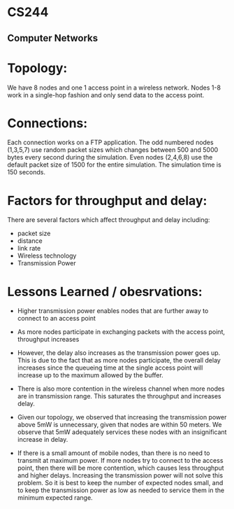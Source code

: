 # CS244
## Computer Networks

# Topology:

We have 8 nodes and one 1 access point in a wireless network. Nodes 1-8
work in a single-hop fashion and only send data to the access point.

# Connections:

Each connection works on a FTP application. The odd numbered nodes
(1,3,5,7) use random packet sizes which changes between 500 and 5000 bytes
every second during the simulation. Even nodes (2,4,6,8) use the default
packet size of 1500 for the entire simulation. The simulation time is 150
seconds.

# Factors for throughput and delay:

There are several factors which affect throughput and delay including:
- packet size
- distance
- link rate
- Wireless technology
- Transmission Power

# Lessons Learned / obesrvations:

- Higher transmission power enables nodes that are further away to connect
  to an access point

- As more nodes participate in exchanging packets with the access point,
  throughput increases

- However, the delay also increases as the transmission power goes up. This
  is due to the fact that as more nodes participate, the overall delay
  increases since the queueing time at the single access point will
  increase up to the maximum allowed by the buffer.

- There is also more contention in the wireless channel when more nodes are
  in transmission range. This saturates the throughput and increases delay.

- Given our topology, we observed that increasing the transmission power
  above 5mW is unnecessary, given that nodes are within 50 meters. We
  observe that 5mW adequately services these nodes with an insignificant
  increase in delay.

- If there is a small amount of mobile nodes, than there is no need to
  transmit at maximum power. If more nodes try to connect to the access
  point, then there will be more contention, which causes less throughput
  and higher delays. Increasing the transmission power will not solve this
  problem. So it is best to keep the number of expected nodes small, and to
  keep the transmission power as low as needed to service them in the
  minimum expected range.

